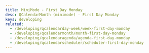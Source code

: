 ```yaml
---
title: MiniMode - First Day Monday
desc: QCalendarMonth (minimode) - First Day Monday
keys: developing
related:
  - /developing/qcalendarday-week/week-first-day-monday
  - /developing/qcalendarmonth/month-first-day-monday
  - /developing/qcalendaragenda/agenda-first-day-monday
  - /developing/qcalendarscheduler/scheduler-first-day-monday
---
```


<example-viewer
  title="First Day Monday"
  file="MiniModeFirstDayMonday"
  codepen-title="QCalendarMonth (mini-mode)"
/>
